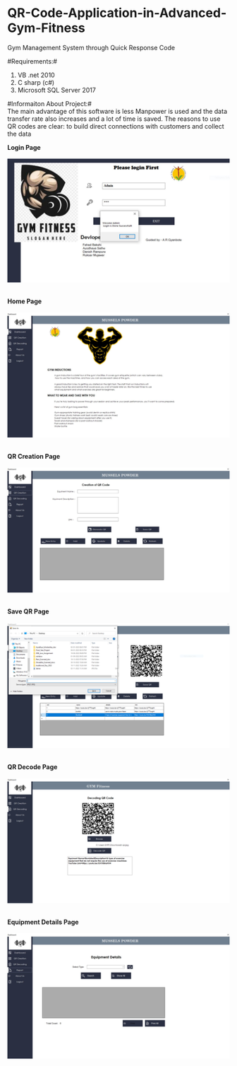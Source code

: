 # QR-Code-Application-in-Advanced-Gym-Fitness
Gym Management System through Quick Response Code 





#Requirements:#<br>
1) VB .net 2010 <br>
2) C sharp (c#) <br>
3) Microsoft SQL Server 2017<br> 

#Informaiton About Project:#<br>
The main advantage of this software is less Manpower 
is used and the data transfer rate also increases and a lot of time is saved. The reasons to use QR 
codes are clear: to build direct connections with customers and collect the data<br>

<b>Login Page<br><br>
<img src="ScreenShorts/login.PNG"><br><br>
  
Home Page <br><br>
<img src="ScreenShorts/home.png"><br><br>
  

QR Creation Page <br><br>
<img src="ScreenShorts/QRCreation.PNG"><br><br>
  
Save QR Page <br><br>
<img src="ScreenShorts/saveQR.PNG"><br><br>
  
QR Decode Page <br><br>
<img src="ScreenShorts/decodeQR.PNG"><br><br>
  
Equipment Details Page <br><br>
<img src="ScreenShorts/equipment_detail.JPG"><br><br>











